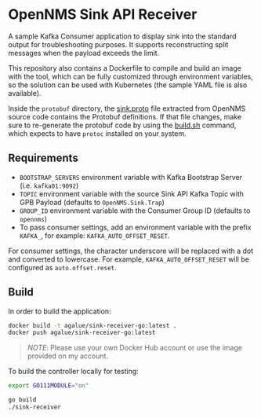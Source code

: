 OpenNMS Sink API Receiver
====

A sample Kafka Consumer application to display sink into the standard output for troubleshooting purposes. It supports reconstructing split messages when the payload exceeds the limit.

This repository also contains a Dockerfile to compile and build an image with the tool, which can be fully customized through environment variables, so the solution can be used with Kubernetes (the sample YAML file is also available).

Inside the `protobuf` directory, the [sink.proto](protobuf/sink.proto) file extracted from OpenNMS source code contains the Protobuf definitions. If that file changes, make sure to re-generate the protobuf code by using the [build.sh](protobuf/build.sh) command, which expects to have `protoc` installed on your system.

## Requirements

* `BOOTSTRAP_SERVERS` environment variable with Kafka Bootstrap Server (i.e. `kafka01:9092`)
* `TOPIC` environment variable with the source Sink API Kafka Topic with GPB Payload (defaults to `OpenNMS.Sink.Trap`)
* `GROUP_ID` environment variable with the Consumer Group ID (defaults to `opennms`)
* To pass consumer settings, add an environment variable with the prefix `KAFKA_`, for example: `KAFKA_AUTO_OFFSET_RESET`.

For consumer settings, the character underscore will be replaced with a dot and converted to lowercase. For example, `KAFKA_AUTO_OFFSET_RESET` will be configured as `auto.offset.reset`.

## Build

In order to build the application:

```bash
docker build -t agalue/sink-receiver-go:latest .
docker push agalue/sink-receiver-go:latest
```

> *NOTE*: Please use your own Docker Hub account or use the image provided on my account.

To build the controller locally for testing:

```bash
export GO111MODULE="on"

go build
./sink-receiver
```
